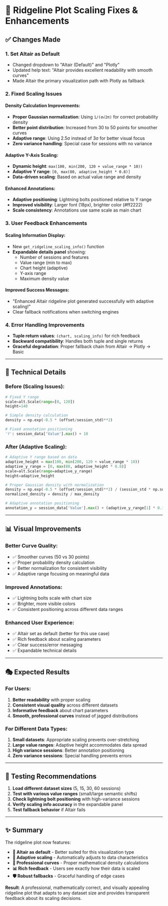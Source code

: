 # 🎯 Ridgeline Plot Scaling Fixes & Enhancements

## ✅ **Changes Made**

### 1. **Set Altair as Default**
- Changed dropdown to "Altair (Default)" and "Plotly" 
- Updated help text: "Altair provides excellent readability with smooth curves"
- Made Altair the primary visualization path with Plotly as fallback

### 2. **Fixed Scaling Issues**

#### **Density Calculation Improvements:**
- **Proper Gaussian normalization**: Using `1/(σ√2π)` for correct probability density
- **Better point distribution**: Increased from 30 to 50 points for smoother curves
- **Adaptive range**: Using 2.5σ instead of 3σ for better visual focus
- **Zero variance handling**: Special case for sessions with no variance

#### **Adaptive Y-Axis Scaling:**
- **Dynamic height**: `max(100, min(200, 120 + value_range * 10))`
- **Adaptive Y range**: `[0, max(80, adaptive_height * 0.8)]`
- **Data-driven scaling**: Based on actual value range and density

#### **Enhanced Annotations:**
- **Adaptive positioning**: Lightning bolts positioned relative to Y range
- **Improved visibility**: Larger font (18px), brighter color (#ff2222)
- **Scale consistency**: Annotations use same scale as main chart

### 3. **User Feedback Enhancements**

#### **Scaling Information Display:**
- New `get_ridgeline_scaling_info()` function
- **Expandable details panel** showing:
  - Number of sessions and features
  - Value range (min to max)
  - Chart height (adaptive)
  - Y-axis range
  - Maximum density value

#### **Improved Success Messages:**
- "Enhanced Altair ridgeline plot generated successfully with adaptive scaling!"
- Clear fallback notifications when switching engines

### 4. **Error Handling Improvements**
- **Tuple return values**: `(chart, scaling_info)` for rich feedback
- **Backward compatibility**: Handles both tuple and single returns
- **Graceful degradation**: Proper fallback chain from Altair → Plotly → Basic

---

## 🔧 **Technical Details**

### **Before (Scaling Issues):**
```python
# Fixed Y range
scale=alt.Scale(range=[0, 120])
height=140

# Simple density calculation
density = np.exp(-0.5 * (offset/session_std)**2)

# Fixed annotation positioning
'Y': session_data['Value'].max() + 10
```

### **After (Adaptive Scaling):**
```python
# Adaptive Y range based on data
adaptive_height = max(100, min(200, 120 + value_range * 10))
adaptive_y_range = [0, max(80, adaptive_height * 0.8)]
scale=alt.Scale(range=adaptive_y_range)
height=adaptive_height

# Proper Gaussian density with normalization
density = np.exp(-0.5 * (offset/session_std)**2) / (session_std * np.sqrt(2 * np.pi))
normalized_density = density / max_density

# Adaptive annotation positioning
annotation_y = session_data['Value'].max() + (adaptive_y_range[1] * 0.1)
```

---

## 📊 **Visual Improvements**

### **Better Curve Quality:**
- ✅ Smoother curves (50 vs 30 points)
- ✅ Proper probability density calculation
- ✅ Better normalization for consistent visibility
- ✅ Adaptive range focusing on meaningful data

### **Improved Annotations:**
- ✅ Lightning bolts scale with chart size
- ✅ Brighter, more visible colors
- ✅ Consistent positioning across different data ranges

### **Enhanced User Experience:**
- ✅ Altair set as default (better for this use case)
- ✅ Rich feedback about scaling parameters
- ✅ Clear success/error messaging
- ✅ Expandable technical details

---

## 🎭 **Expected Results**

### **For Users:**
1. **Better readability** with proper scaling
2. **Consistent visual quality** across different datasets
3. **Informative feedback** about chart parameters
4. **Smooth, professional curves** instead of jagged distributions

### **For Different Data Types:**
1. **Small datasets**: Appropriate scaling prevents over-stretching
2. **Large value ranges**: Adaptive height accommodates data spread
3. **High variance sessions**: Better annotation positioning
4. **Zero variance sessions**: Special handling prevents errors

---

## 🚀 **Testing Recommendations**

1. **Load different dataset sizes** (5, 15, 30, 60 sessions)
2. **Test with various value ranges** (small/large semantic shifts)
3. **Check lightning bolt positioning** with high-variance sessions
4. **Verify scaling info accuracy** in the expandable panel
5. **Test fallback behavior** if Altair fails

---

## ✨ **Summary**

The ridgeline plot now features:

- **🎯 Altair as default** - Better suited for this visualization type
- **📏 Adaptive scaling** - Automatically adjusts to data characteristics  
- **🎨 Professional curves** - Proper mathematical density calculations
- **📊 Rich feedback** - Users see exactly how their data is scaled
- **🛡️ Robust fallbacks** - Graceful handling of edge cases

**Result**: A professional, mathematically correct, and visually appealing ridgeline plot that adapts to any dataset size and provides transparent feedback about its scaling decisions. 